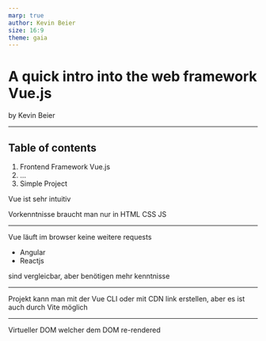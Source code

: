 ```yaml
---
marp: true
author: Kevin Beier
size: 16:9
theme: gaia
---
```


<!-- # E-Portfolio Presentation

! Überlege noch ein simples projekt welches es ermöglicht viel von Vue zu zeigen und zu demonstrieren -->

# A quick intro into the web framework Vue.js

by Kevin Beier

---

## Table of contents

1. Frontend Framework Vue.js
2. ...
3. Simple Project

Vue ist sehr intuitiv

Vorkenntnisse braucht man nur in
HTML
CSS
JS

---

Vue läuft im browser
keine weitere requests

- Angular
- Reactjs

sind vergleicbar, aber benötigen mehr kenntnisse

---

Projekt kann man mit der Vue CLI oder mit CDN link erstellen, aber es ist auch durch Vite möglich

---

Virtueller DOM welcher dem DOM re-rendered
